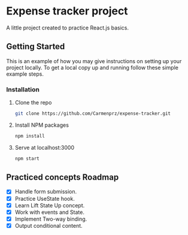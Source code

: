 # Expense tracker project

A little project created to practice React.js basics.

## Getting Started

This is an example of how you may give instructions on setting up your project locally.
To get a local copy up and running follow these simple example steps.

### Installation

1. Clone the repo
   ```sh
   git clone https://github.com/Carmenprz/expense-tracker.git
   ```
2. Install NPM packages
   ```sh
   npm install
   ```
3. Serve at localhost:3000
   ```sh
   npm start
   ```

## Practiced concepts Roadmap

- [x] Handle form submission.
- [x] Practice UseState hook.
- [x] Learn Lift State Up concept.
- [X] Work with events and State.
- [x] Implement Two-way binding.
- [x] Output conditional content.
